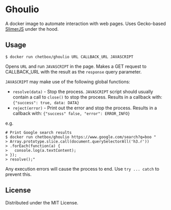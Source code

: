 # Ghoulio

A docker image to automate interaction with web pages.
Uses Gecko-based [SlimerJS](https://slimerjs.org/) under the hood.

## Usage

```shell
$ docker run chetbox/ghoulio URL CALLBACK_URL JAVASCRIPT
```

Opens `URL` and run `JAVASCRIPT` in the page. Makes a GET request to CALLBACK_URL with the result as the `response` query parameter.

`JAVASCRIPT` may make use of the following global functions:

- `resolve(data)` - Stop the process. `JAVASCRIPT` script should usually contain a call to `close()` to stop the process. Results in a callback with: `{"success": true, data: DATA}`
- `reject(error)` - Print out the error and stop the process. Results in a callback with: `{"success" false, "error": ERROR_INFO}`

e.g.

```shell
# Print Google search results
$ docker run chetbox/ghoulio https://www.google.com/search?q=boo "
> Array.prototype.slice.call(document.querySelectorAll('h3.r'))
> .forEach(function(a) {
>   console.log(a.textContent);
> });
> resolve();"
```

Any execution errors will cause the process to end. Use `try ... catch` to prevent this.

## License

Distributed under the MIT License.
